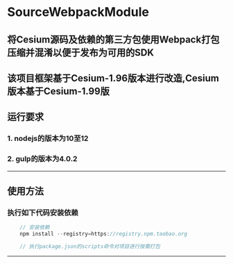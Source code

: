 # SourceWebpackModule

## **将Cesium源码及依赖的第三方包使用Webpack打包压缩并混淆以便于发布为可用的SDK**

## 该项目框架基于Cesium-1.96版本进行改造,Cesium版本基于Cesium-1.99版

## 运行要求

### 1. nodejs的版本为10至12

### 2. gulp的版本为4.0.2

---

## 使用方法

### 执行如下代码安装依赖

```javascript
    // 安装依赖
    npm install --registry=https://registry.npm.taobao.org

    // 执行package.json的scripts命令对项目进行按需打包
```

---
